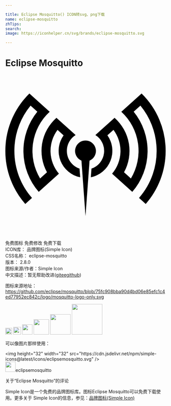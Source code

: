 ```yaml
---

title: Eclipse Mosquitto() ICON转svg、png下载
name: eclipse-mosquitto
zhTips: 
search: 
image: https://iconhelper.cn/svg/brands/eclipse-mosquitto.svg

---
```


# Eclipse Mosquitto  <small style="font-size: 60%;font-weight: 100"></small>

<div id="svg" class="svg-wrap">
<svg role="img" viewBox="0 0 24 24" xmlns="http://www.w3.org/2000/svg"><title>Eclipse Mosquitto icon</title><path d="M1.353 11.424c0 2.637.964 5.105 2.636 7.013l-1.007.903A11.968 11.968 0 010 11.424C0 8.065 1.38 5.029 3.604 2.85l.05.045L6.637 5.57a7.942 7.942 0 00-1.433 9.963l1.03-.923a6.59 6.59 0 011.416-8.132l1.02.915.909.814.941.844a2.778 2.778 0 00-1.311 2.367c0 1.23.795 2.273 1.899 2.646l.095 1.297a4.024 4.024 0 01-2.483-6.27l-.9-.809-.004-.003a5.233 5.233 0 00.205 6.546l-3.023 2.71a9.291 9.291 0 01-.21-11.97L3.777 4.66a10.599 10.599 0 00-2.407 6.14l-.006.008.005.004c-.011.203-.017.406-.017.612zm11.54 2.639a2.793 2.793 0 00.588-5.013l.941-.844.908-.814 1.021-.915a6.59 6.59 0 011.417 8.132l1.029.923a7.942 7.942 0 00-1.433-9.963l2.981-2.673.05-.045A11.964 11.964 0 0124 11.424c0 2.98-1.095 5.769-2.982 7.916l-1.007-.903a10.61 10.61 0 002.619-7.625l.005-.004-.006-.007a10.598 10.598 0 00-2.407-6.141l-1.008.904a9.291 9.291 0 01-.211 11.97l-3.023-2.71a5.233 5.233 0 00.205-6.546l-.004.003-.9.808a4.024 4.024 0 01-2.482 6.27zM12 21.149l.335-4.571.271-3.712a1.56 1.56 0 10-1.212 0l.271 3.712Z"/></svg>
</div>
<detail full-name='eclipse-mosquitto'></detail>

<div class="detail-page">
<p>
<span><span class="badge-success badge">免费图标</span> <span class="badge-success badge">免费修改</span>  <span class="badge-success badge">免费下载</span> </span>
<br/>
<span>
ICON库：
<span class="badge-secondary badge">品牌图标(Simple Icon)</span> 
</span>
<br/>
<span>
CSS名称：
<span class="badge-secondary badge">eclipse-mosquitto</span> 
</span>

<br/>
<span>
版本：
<span class="badge-secondary badge">2.8.0</span> 
</span>
<br/>
<span>图标来源/作者：<span class="badge-light badge">Simple Icon</span></span> 
<br/>
<span class="zh-detail">中文描述：暂无<span class="help-link"><span>帮助改进</span>(<a href="https://gitee.com/liuwave/icon-helper/edit/master/json/brands/eclipse-mosquitto.json" target="_blank" rel="noopener noreferrer">gitee</a><a href="https://github.com/liuwave/icon-helper/edit/master/json/brands/eclipse-mosquitto.json" target="_blank" rel="noopener noreferrer">github</a></span>)</span><br/>
</p>
</div><div class="description description alert alert-light"><p>图标来源地址：<a href="https://github.com/eclipse/mosquitto/blob/75fc908bba90d4bd06e85efc1c4ed77952ec842c/logo/mosquitto-logo-only.svg" target="_blank" rel="noopener noreferrer">https://github.com/eclipse/mosquitto/blob/75fc908bba90d4bd06e85efc1c4ed77952ec842c/logo/mosquitto-logo-only.svg</a></p></div>
<div class="alert alert-dark">
<img height="21" width="21" src="https://cdn.jsdelivr.net/npm/simple-icons@latest/icons/eclipsemosquitto.svg" />
<img height="24" width="24" src="https://cdn.jsdelivr.net/npm/simple-icons@latest/icons/eclipsemosquitto.svg" />
<img height="32" width="32" src="https://cdn.jsdelivr.net/npm/simple-icons@latest/icons/eclipsemosquitto.svg" />
<img height="48" width="48" src="https://cdn.jsdelivr.net/npm/simple-icons@latest/icons/eclipsemosquitto.svg" />
<img height="64" width="64" src="https://cdn.jsdelivr.net/npm/simple-icons@latest/icons/eclipsemosquitto.svg" />
<img height="96" width="96" src="https://cdn.jsdelivr.net/npm/simple-icons@latest/icons/eclipsemosquitto.svg" />

</div>
<div>
  <p>可以像图片那样使用：    
  </p>
  <div class="alert alert-primary" style="font-size: 14px">
    &lt;img height="32" width="32" src="https://cdn.jsdelivr.net/npm/simple-icons@latest/icons/eclipsemosquitto.svg" /&gt;
    <copy-btn content='<img height="32" width="32" src="https://cdn.jsdelivr.net/npm/simple-icons@latest/icons/eclipsemosquitto.svg" />'></copy-btn>
  </div>
  <div class="alert alert-secondary">
    <img height="32" width="32" src="https://cdn.jsdelivr.net/npm/simple-icons@latest/icons/eclipsemosquitto.svg" />eclipsemosquitto
    <copy-btn content="eclipsemosquitto" btn-title="复制图标名称"></copy-btn>
  </div>
</div>

<Vssue title="关于“Eclipse Mosquitto”的评论" >关于“Eclipse Mosquitto”的评论</Vssue>


<div><p>Simple Icon是一个免费的品牌图标库。图标Eclipse Mosquitto可以免费下载使用。更多关于  Simple Icon的信息，参见：<a target="_blank" href="https://iconhelper.cn/brands.html">品牌图标(Simple Icon)</a>
</p></div>
